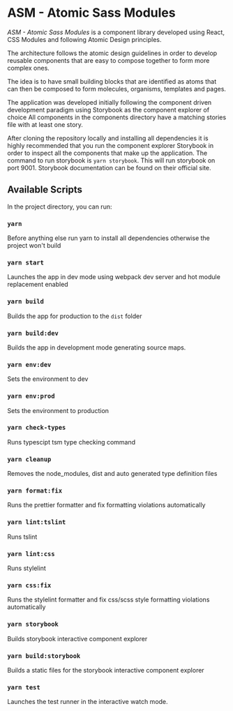 # ASM - Atomic Sass Modules

_ASM - Atomic Sass Modules_ is a component library developed using React, CSS Modules and following Atomic Design principles.

The architecture follows the atomic design guidelines in order to develop reusable components that are easy to compose together to form more complex ones.

The idea is to have small building blocks that are identified as atoms that can then be composed to form molecules, organisms, templates and pages.

The application was developed initially following the component driven development paradigm using Storybook as the component explorer of choice All components in the components directory have a matching stories file with at least one story.

After cloning the repository locally and installing all dependencies it is highly recommended that you run the component explorer Storybook in order to inspect all the components that make up the application. The command to run storybook is `yarn storybook`. This will run storybook on port 9001. Storybook documentation can be found on their official site.

## Available Scripts

In the project directory, you can run:

### `yarn`

Before anything else run yarn to install all dependencies otherwise the project won't build

### `yarn start`

Launches the app in dev mode using webpack dev server and hot module replacement enabled

### `yarn build`

Builds the app for production to the `dist` folder

### `yarn build:dev`

Builds the app in development mode generating source maps.

### `yarn env:dev`

Sets the environment to dev

### `yarn env:prod`

Sets the environment to production

### `yarn check-types`

Runs typescipt tsm type checking command

### `yarn cleanup`

Removes the node_modules, dist and auto generated type definition files

### `yarn format:fix`

Runs the prettier formatter and fix formatting violations automatically

### `yarn lint:tslint`

Runs tslint

### `yarn lint:css`

Runs stylelint

### `yarn css:fix`

Runs the stylelint formatter and fix css/scss style formatting violations automatically

### `yarn storybook`

Builds storybook interactive component explorer

### `yarn build:storybook`

Builds a static files for the storybook interactive component explorer

### `yarn test`

Launches the test runner in the interactive watch mode.
